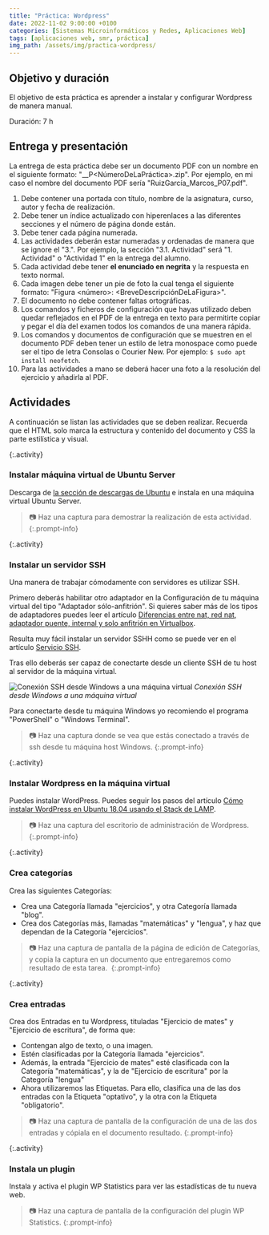```yaml
---
title: "Práctica: Wordpress"
date: 2022-11-02 9:00:00 +0100
categories: [Sistemas Microinformáticos y Redes, Aplicaciones Web]
tags: [aplicaciones web, smr, práctica]
img_path: /assets/img/practica-wordpress/
---
```


## Objetivo y duración

El objetivo de esta práctica es aprender a instalar y configurar Wordpress de manera manual.

Duración: 7 h

## Entrega y presentación

La entrega de esta práctica debe ser un documento PDF con un nombre en el siguiente formato: "<Apellidos>_<Nombre>_P<NúmeroDeLaPráctica>.zip". Por ejemplo, en mi caso el nombre del documento PDF sería "RuizGarcía_Marcos_P07.pdf".

1. Debe contener una portada con título, nombre de la asignatura, curso, autor y fecha de realización.
2. Debe tener un índice actualizado con hiperenlaces a las diferentes secciones y el número de página donde están.
3. Debe tener cada página numerada.
4. Las actividades deberán estar numeradas y ordenadas de manera que se ignore el "3.". Por ejemplo, la sección "3.1. Actividad" será "1. Actividad" o "Actividad 1" en la entrega del alumno.
5. Cada actividad debe tener **el enunciado en negrita** y la respuesta en texto normal.
6. Cada imagen debe tener un pie de foto la cual tenga el siguiente formato: "Figura \<número\>: \<BreveDescripciónDeLaFigura\>".
7. El documento no debe contener faltas ortográficas.
8. Los comandos y ficheros de configuración que hayas utilizado deben quedar reflejados en el PDF de la entrega en texto para permitirte copiar y pegar el día del examen todos los comandos de una manera rápida.
9. Los comandos y documentos de configuración que se muestren en el documento PDF deben tener un estilo de letra monospace como puede ser el tipo de letra Consolas o Courier New. Por ejemplo: `$ sudo apt install neofetch`.
10. Para las actividades a mano se deberá hacer una foto a la resolución del ejercicio y añadirla al PDF.

## Actividades

A continuación se listan las actividades que se deben realizar. Recuerda que el HTML solo marca la estructura y contenido del documento y CSS la parte estilística y visual.

{:.activity}
### Instalar máquina virtual de Ubuntu Server

Descarga de [la sección de descargas de Ubuntu](https://ubuntu.com/download/server) e instala en una máquina virtual Ubuntu Server.

> 📷 Haz una captura para demostrar la realización de esta actividad.
{:.prompt-info}

{:.activity}
### Instalar un servidor SSH

Una manera de trabajar cómodamente con servidores es utilizar SSH.

Primero deberás habilitar otro adaptador en la Configuración de tu máquina virtual del tipo "Adaptador sólo-anfitrión". Si quieres saber más de los tipos de adaptadores puedes leer el artículo [Diferencias entre nat, red nat, adaptador puente, internal y solo anfitrión en Virtualbox](https://danitic.wordpress.com/2018/10/24/diferencias-entre-nat-red-nat-adaptador-puente-internal-y-solo-anfitrion-en-virtualbox/).

Resulta muy fácil instalar un servidor SSHH como se puede ver en el artículo [Servicio SSH](/posts/servicio-ssh/). 

Tras ello deberás ser capaz de conectarte desde un cliente SSH de tu host al servidor de la máquina virtual.

![Conexión SSH desde Windows a una máquina virtual](conexionSsh.png)
_Conexión SSH desde Windows a una máquina virtual_

Para conectarte desde tu máquina Windows yo recomiendo el programa "PowerShell" o "Windows Terminal".

> 📷 Haz una captura donde se vea que estás conectado a través de ssh desde tu máquina host Windows.
{:.prompt-info}

{:.activity}
### Instalar Wordpress en la máquina virtual

Puedes instalar WordPress. Puedes seguir los pasos del artículo [Cómo instalar WordPress en Ubuntu 18.04 usando el Stack de LAMP](https://www.hostinger.es/tutoriales/instalar-wordpress-ubuntu).

> 📷 Haz una captura del escritorio de administración de Wordpress.
{:.prompt-info}

{:.activity}
### Crea categorías

Crea las siguientes Categorías:
- Crea una Categoría llamada "ejercicios", y otra Categoría llamada "blog". 
- Crea dos Categorías más, llamadas "matemáticas" y "lengua", y haz que dependan de la Categoría "ejercicios".

> 📷 Haz una captura de pantalla de la página de edición de Categorías, y copia la captura en un documento que entregaremos como resultado de esta tarea. 
{:.prompt-info}

{:.activity}
### Crea entradas

Crea dos Entradas en tu Wordpress, tituladas "Ejercicio de mates" y "Ejercicio de escritura", de forma que:

- Contengan algo de texto, o una imagen.
- Estén clasificadas por la Categoría llamada "ejercicios".
- Además, la entrada "Ejercicio de mates" esté clasificada con la Categoría "matemáticas", y la de "Ejercicio de escritura" por la Categoría "lengua"
- Ahora utilizaremos las Etiquetas. Para ello, clasifica una de las dos entradas con la Etiqueta "optativo", y la otra con la Etiqueta "obligatorio".

> 📷 Haz una captura de pantalla de la configuración de una de las dos entradas y cópiala en el documento resultado.
{:.prompt-info}

{:.activity}
### Instala un plugin

Instala y activa el plugin WP Statistics para ver las estadísticas de tu nueva web.

> 📷 Haz una captura de pantalla de la configuración del plugin WP Statistics.
{:.prompt-info}